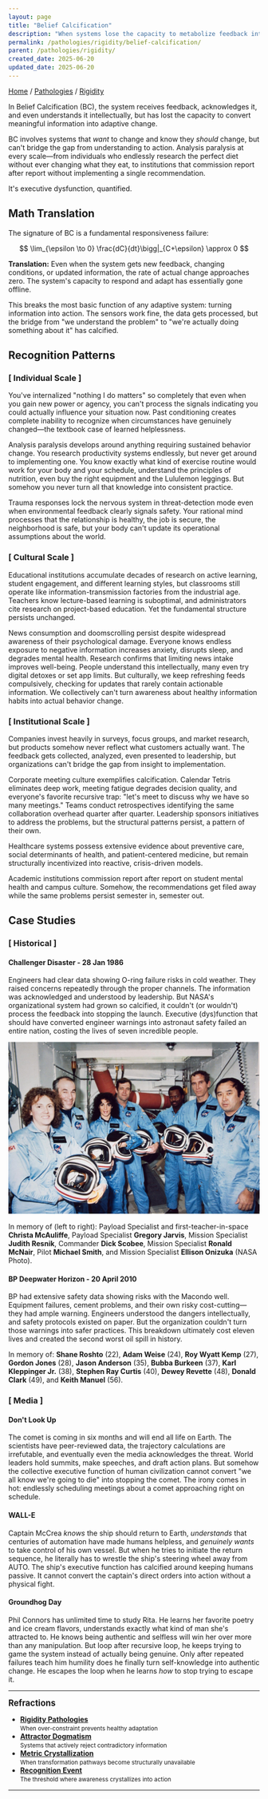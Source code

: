 ```yaml
---
layout: page
title: "Belief Calcification"
description: "When systems lose the capacity to metabolize feedback into adaptive change"
permalink: /pathologies/rigidity/belief-calcification/
parent: /pathologies/rigidity/
created_date: 2025-06-20
updated_date: 2025-06-20
---
```


[Home](/) / [Pathologies](/pathologies/) / [Rigidity](/pathologies/rigidity/)


In Belief Calcification (BC), the system receives feedback, acknowledges it, and even understands it intellectually, but has lost the capacity to convert meaningful information into adaptive change.

BC involves systems that *want* to change and know they *should* change, but can't bridge the gap from understanding to action. Analysis paralysis at every scale—from individuals who endlessly research the perfect diet without ever changing what they eat, to institutions that commission report after report without implementing a single recommendation.

It's executive dysfunction, quantified.

## Math Translation

The signature of BC is a fundamental responsiveness failure:

$$
\lim_{\epsilon \to 0} \frac{dC}{dt}\bigg|_{C+\epsilon} \approx 0
$$

**Translation:** Even when the system gets new feedback, changing conditions, or updated information, the rate of actual change approaches zero. The system's capacity to respond and adapt has essentially gone offline.

This breaks the most basic function of any adaptive system: turning information into action. The sensors work fine, the data gets processed, but the bridge from "we understand the problem" to "we're actually doing something about it" has calcified.

## Recognition Patterns

### [ Individual Scale ]

You've internalized "nothing I do matters" so completely that even when you gain new power or agency, you can't process the signals indicating you could actually influence your situation now. Past conditioning creates complete inability to recognize when circumstances have genuinely changed—the textbook case of learned helplessness.

Analysis paralysis develops around anything requiring sustained behavior change. You research productivity systems endlessly, but never get around to implementing one. You know exactly what kind of exercise routine would work for your body and your schedule, understand the principles of nutrition, even buy the right equipment and the Lululemon leggings. But somehow you never turn all that knowledge into consistent practice.

Trauma responses lock the nervous system in threat-detection mode even when environmental feedback clearly signals safety. Your rational mind processes that the relationship is healthy, the job is secure, the neighborhood is safe, but your body can't update its operational assumptions about the world.

### [ Cultural Scale ]

Educational institutions accumulate decades of research on active learning, student engagement, and different learning styles, but classrooms still operate like information-transmission factories from the industrial age. Teachers know lecture-based learning is suboptimal, and administrators cite research on project-based education. Yet the fundamental structure persists unchanged.

News consumption and doomscrolling persist despite widespread awareness of their psychological damage. Everyone knows endless exposure to negative information increases anxiety, disrupts sleep, and degrades mental health. Research confirms that limiting news intake improves well-being. People understand this intellectually, many even try digital detoxes or set app limits. But culturally, we keep refreshing feeds compulsively, checking for updates that rarely contain actionable information. We collectively can't turn awareness about healthy information habits into actual behavior change.

### [ Institutional Scale ]

Companies invest heavily in surveys, focus groups, and market research, but products somehow never reflect what customers actually want. The feedback gets collected, analyzed, even presented to leadership, but organizations can't bridge the gap from insight to implementation.

Corporate meeting culture exemplifies calcification. Calendar Tetris eliminates deep work, meeting fatigue degrades decision quality, and everyone's favorite recursive trap: "let's meet to discuss why we have so many meetings." Teams conduct retrospectives identifying the same collaboration overhead quarter after quarter. Leadership sponsors initiatives to address the problems, but the structural patterns persist, a pattern of their own.

Healthcare systems possess extensive evidence about preventive care, social determinants of health, and patient-centered medicine, but remain structurally incentivized into reactive, crisis-driven models.

Academic institutions commission report after report on student mental health and campus culture. Somehow, the recommendations get filed away while the same problems persist semester in, semester out.

## Case Studies

### [ Historical ]

#### Challenger Disaster - 28 Jan 1986

Engineers had clear data showing O-ring failure risks in cold weather. They raised concerns repeatedly through the proper channels. The information was acknowledged and understood by leadership. But NASA's organizational system had grown so calcified, it couldn't (or wouldn't) process the feedback into stopping the launch. Executive (dys)function that should have converted engineer warnings into astronaut safety failed an entire nation, costing the lives of seven incredible people.

![](STS-51L-crew.jpg)

In memory of (left to right): Payload Specialist and first-teacher-in-space **Christa McAuliffe**, Payload Specialist **Gregory Jarvis**, Mission Specialist **Judith Resnik**, Commander **Dick Scobee**, Mission Specialist **Ronald McNair**, Pilot **Michael Smith**, and Mission Specialist **Ellison Onizuka** (NASA Photo).

#### BP Deepwater Horizon - 20 April 2010

BP had extensive safety data showing risks with the Macondo well. Equipment failures, cement problems, and their own risky cost-cutting—they had ample warning. Engineers understood the dangers intellectually, and safety protocols existed on paper. But the organization couldn't turn those warnings into safer practices. This breakdown ultimately cost eleven lives and created the second worst oil spill in history.

In memory of: **Shane Roshto** (22), **Adam Weise** (24), **Roy Wyatt Kemp** (27), **Gordon Jones** (28), **Jason Anderson** (35), **Bubba Burkeen** (37), **Karl Kleppinger Jr.** (38), **Stephen Ray Curtis** (40), **Dewey Revette** (48), **Donald Clark** (49), and **Keith Manuel** (56).

### [ Media ]

#### Don't Look Up

The comet is coming in six months and will end all life on Earth. The scientists have peer-reviewed data, the trajectory calculations are irrefutable, and eventually even the media acknowledges the threat. World leaders hold summits, make speeches, and draft action plans. But somehow the collective executive function of human civilization cannot convert "we all know we're going to die" into stopping the comet. The irony comes in hot: endlessly scheduling meetings about a comet approaching right on schedule.

#### WALL-E

Captain McCrea *knows* the ship should return to Earth, *understands* that centuries of automation have made humans helpless, and *genuinely wants* to take control of his own vessel. But when he tries to initiate the return sequence, he literally has to wrestle the ship's steering wheel away from AUTO. The ship's executive function has calcified around keeping humans passive. It cannot convert the captain's direct orders into action without a physical fight.

#### Groundhog Day

Phil Connors has unlimited time to study Rita. He learns her favorite poetry and ice cream flavors, understands exactly what kind of man she's attracted to. He knows being authentic and selfless will win her over more than any manipulation. But loop after recursive loop, he keeps trying to game the system instead of actually being genuine. Only after repeated failures teach him humility does he finally turn self-knowledge into authentic change. He escapes the loop when he learns *how* to stop trying to escape it.

---

**<big>Refractions</big>**

- **[Rigidity Pathologies](/pathologies/rigidity/)**  
  <small>When over-constraint prevents healthy adaptation</small>
- **[Attractor Dogmatism](/pathologies/rigidity/attractor-dogmatism/)**  
  <small>Systems that actively reject contradictory information</small>
- **[Metric Crystallization](/pathologies/rigidity/metric-crystallization/)**  
  <small>When transformation pathways become structurally unavailable</small>
- **[Recognition Event](/explanations/r/recognition-event/)**  
  <small>The threshold where awareness crystallizes into action</small>

---